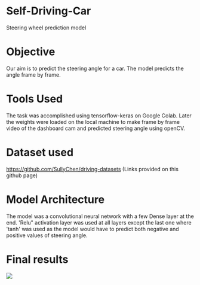 # Self-Driving-Car
Steering wheel prediction model 

# Objective
Our aim is to predict the steering angle for a car. The model predicts the angle frame by frame.

# Tools Used
The task was accomplished using tensorflow-keras on Google Colab. Later the weights were loaded on the local machine to make frame by frame video of the dashboard cam and predicted steering angle using openCV.

# Dataset used
https://github.com/SullyChen/driving-datasets (Links provided on this github page)

# Model Architecture
The model was a convolutional neural network with a few Dense layer at the end. 'Relu" activation layer was used at all layers except the last one where 'tanh' was used as the model would have to predict both negative and positive values of steering angle. 

# Final results
![](selfdrivingcar.gif)
